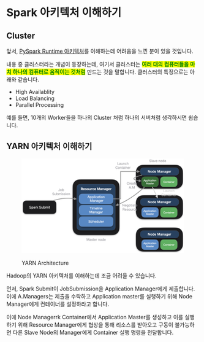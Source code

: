 # Spark 아키텍처 이해하기

## Cluster

앞서, [PySpark Runtime 아키텍처](pyspark-architecture.md#pyspark-1)를 이해하는데 어려움을 느낀 분이 있을 것입니다.

내용 중 클러스터라는 개념이 등장하는데, 여기서 클러스터는 <mark style="color:green;">**여러 대의 컴퓨터들을 마치 하나의 컴퓨터로 움직이는 것처럼**</mark> 만드는 것을 말합니다. 클러스터의 특징으로는 아래와 같습니다.

* High Availablity
* Load Balancing
* Parallel Processing

예를 들면, 10개의 Worker들을 하나의 Cluster 처럼 하나의 서버처럼 생각하시면 쉽습니다.

## YARN 아키텍처 이해하기

<figure><img src="../../.gitbook/assets/image (5) (1).png" alt=""><figcaption><p>YARN Architecture</p></figcaption></figure>

Hadoop의 YARN 아키텍처를 이해하는데 조금 어려울 수 있습니다.

먼저, Spark Submit이 JobSubmission을 Application Manager에게 제출합니다. 이에 A.Managers는 제출을 수락하고 Application master를 실행하기 위해 Node Manager에게 컨테이너를 설정하라고 합니다.&#x20;

이에 Node Managerrk Container에서 Application Master를 생성하고 이를 실행하기 위해 Resource Manager에게 협상을 통해 리소스를 받아오고 구동이 불가능하면  다른 Slave Node의 Manager에게 Container 실행 명령을 전달합니다.



